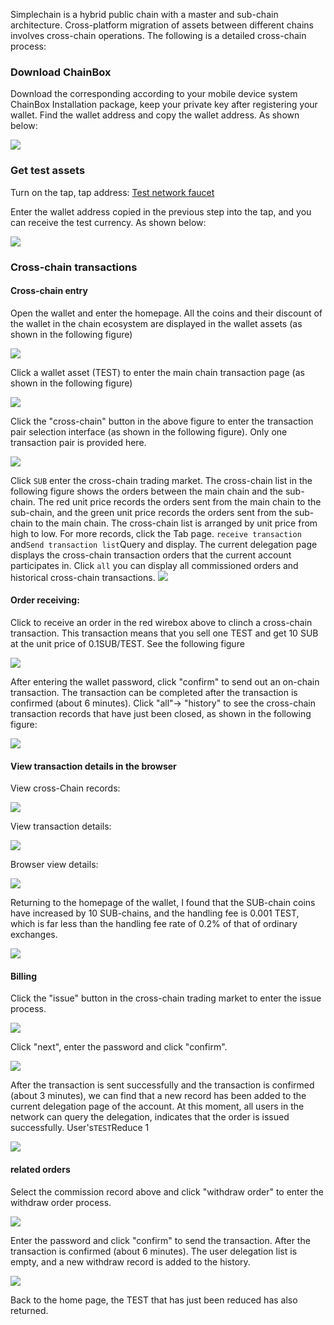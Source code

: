 Simplechain is a hybrid public chain with a master and sub-chain architecture. Cross-platform migration of assets between different chains involves cross-chain operations. The following is a detailed cross-chain process:

### Download ChainBox

Download the corresponding according to your mobile device system ChainBox Installation package, keep your private key after registering your wallet. Find the wallet address and copy the wallet address. As shown below:

![](54.1.png)

### Get test assets

Turn on the tap, tap address: [Test network faucet](http://47.110.48.207:8080/)

Enter the wallet address copied in the previous step into the tap, and you can receive the test currency. As shown below:

![](54.18.png)

### Cross-chain transactions

#### Cross-chain entry

Open the wallet and enter the homepage. All the coins and their discount of the wallet in the chain ecosystem are displayed in the wallet assets (as shown in the following figure)

![](54.2.png)

Click a wallet asset (TEST) to enter the main chain transaction page (as shown in the following figure)

![](54.3.png)

Click the "cross-chain" button in the above figure to enter the transaction pair selection interface (as shown in the following figure). Only one transaction pair is provided here.

![](54.4.png)

Click `SUB` enter the cross-chain trading market. The cross-chain list in the following figure shows the orders between the main chain and the sub-chain. The red unit price records the orders sent from the main chain to the sub-chain, and the green unit price records the orders sent from the sub-chain to the main chain. The cross-chain list is arranged by unit price from high to low. For more records, click the Tab page. `receive transaction` and`Send transaction list`Query and display. The current delegation page displays the cross-chain transaction orders that the current account participates in. Click `all` you can display all commissioned orders and historical cross-chain transactions.
![](54.5.png)

#### Order receiving:

Click to receive an order in the red wirebox above to clinch a cross-chain transaction. This transaction means that you sell one TEST and get 10 SUB at the unit price of 0.1SUB/TEST. See the following figure

![](54.6.png)

After entering the wallet password, click "confirm" to send out an on-chain transaction. The transaction can be completed after the transaction is confirmed (about 6 minutes). Click "all"-> "history" to see the cross-chain transaction records that have just been closed, as shown in the following figure:

![](54.7.png)

#### View transaction details in the browser

View cross-Chain records:

![](54.8.png)

View transaction details:

![](54.9.png)

Browser view details:

![](54.10.png)

Returning to the homepage of the wallet, I found that the SUB-chain coins have increased by 10 SUB-chains, and the handling fee is 0.001 TEST, which is far less than the handling fee rate of 0.2% of that of ordinary exchanges.

![](54.11.png)

#### Billing

Click the "issue" button in the cross-chain trading market to enter the issue process.

![](54.12.png)

Click "next", enter the password and click "confirm".

![](54.13.png)

After the transaction is sent successfully and the transaction is confirmed (about 3 minutes), we can find that a new record has been added to the current delegation page of the account. At this moment, all users in the network can query the delegation, indicates that the order is issued successfully. User's`TEST`Reduce 1

![](54.14.png)

#### related orders

Select the commission record above and click "withdraw order" to enter the withdraw order process.

![](54.15.png)

Enter the password and click "confirm" to send the transaction. After the transaction is confirmed (about 6 minutes). The user delegation list is empty, and a new withdraw record is added to the history.

![](54.16.png)

Back to the home page, the TEST that has just been reduced has also returned.


